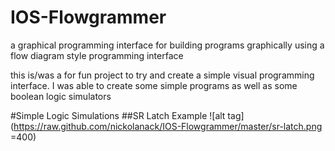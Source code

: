 # IOS-Flowgrammer
a graphical programming interface for building programs graphically using a flow diagram style programming interface

this is/was a for fun project to try and create a simple visual programming interface. I was able to create some simple programs
as well as some boolean logic simulators

#Simple Logic Simulations
##SR Latch Example
![alt tag](https://raw.github.com/nickolanack/IOS-Flowgrammer/master/sr-latch.png =400)
